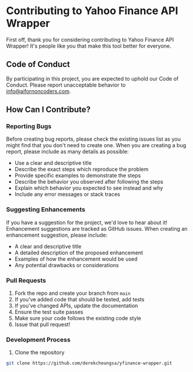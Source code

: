 # Contributing to Yahoo Finance API Wrapper

First off, thank you for considering contributing to Yahoo Finance API Wrapper! It's people like you that make this tool better for everyone.

## Code of Conduct

By participating in this project, you are expected to uphold our Code of Conduct. Please report unacceptable behavior to info@aifornoncoders.com.

## How Can I Contribute?

### Reporting Bugs

Before creating bug reports, please check the existing issues list as you might find that you don't need to create one. When you are creating a bug report, please include as many details as possible:

* Use a clear and descriptive title
* Describe the exact steps which reproduce the problem
* Provide specific examples to demonstrate the steps
* Describe the behavior you observed after following the steps
* Explain which behavior you expected to see instead and why
* Include any error messages or stack traces

### Suggesting Enhancements

If you have a suggestion for the project, we'd love to hear about it! Enhancement suggestions are tracked as GitHub issues. When creating an enhancement suggestion, please include:

* A clear and descriptive title
* A detailed description of the proposed enhancement
* Examples of how the enhancement would be used
* Any potential drawbacks or considerations

### Pull Requests

1. Fork the repo and create your branch from `main`
2. If you've added code that should be tested, add tests
3. If you've changed APIs, update the documentation
4. Ensure the test suite passes
5. Make sure your code follows the existing code style
6. Issue that pull request!

### Development Process

1. Clone the repository
```bash
git clone https://github.com/derekcheungsa/yfinance-wrapper.git
